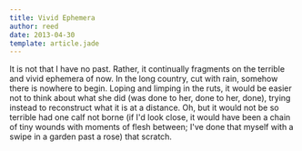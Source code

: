 ```yaml
---
title: Vivid Ephemera
author: reed
date: 2013-04-30
template: article.jade
---
```


It is not that I have no past. Rather, it continually fragments on the terrible and vivid ephemera of now. In the long country, cut with rain, somehow there is nowhere to begin. Loping and limping in the ruts, it would be easier not to think about what she did (was done to her, done to her, done), trying instead to reconstruct what it is at a distance. Oh, but it would not be so terrible had one calf not borne (if I'd look close, it would have been a chain of tiny wounds with moments of flesh between; I've done that myself with a swipe in a garden past a rose) that scratch.
